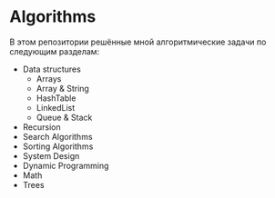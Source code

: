 # Algorithms

В этом репозитории решённые мной алгоритмические задачи по следующим разделам:

* Data structures
  - Arrays
  -	Array & String
  -	HashTable
  -	LinkedList
  -	Queue & Stack
* Recursion
* Search Algorithms
* Sorting Algorithms
* System Design
* Dynamic Programming
* Math
* Trees
